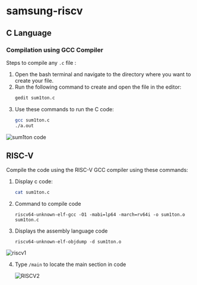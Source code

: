 # samsung-riscv

## C Language
### Compilation using GCC Compiler

Steps to compile any `.c` file :

1. Open the bash terminal and navigate to the directory where you want to create your file.
2. Run the following command to create and open the file in the editor:
   ```bash
   gedit sum1ton.c
3. Use these commands to run the C code:
    ```bash
   gcc sum1ton.c
   ./a.out
![sum1ton code](https://github.com/user-attachments/assets/1d88196a-812d-4977-bc33-75df96489417)

## RISC-V
Compile the code using the RISC-V GCC compiler using these commands:
1. Display c code:
   ```bash
   cat sum1ton.c
2. Command to compile code
   ```
   riscv64-unknown-elf-gcc -O1 -mabi=lp64 -march=rv64i -o sum1ton.o sum1ton.c
3. Displays the assembly language code
   ```
   riscv64-unknown-elf-objdump -d sum1ton.o
![riscv1](https://github.com/user-attachments/assets/0aa98971-6197-417c-9e0a-6d9d5a561225)

4. Type `/main` to locate the main section in code
   
   ![RISCV2](https://github.com/user-attachments/assets/a844c11d-190c-4347-b937-49bc490f7166)


  
 


